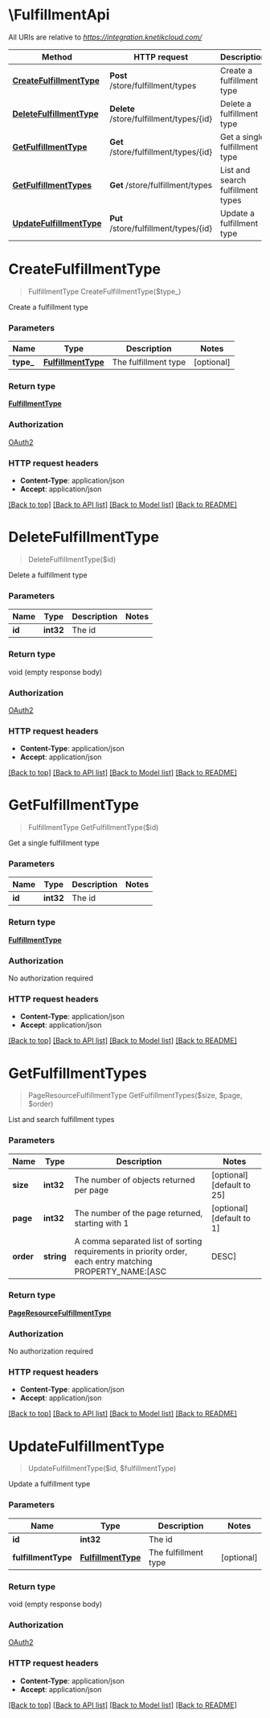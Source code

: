 # \FulfillmentApi

All URIs are relative to *https://integration.knetikcloud.com/*

Method | HTTP request | Description
------------- | ------------- | -------------
[**CreateFulfillmentType**](FulfillmentApi.md#CreateFulfillmentType) | **Post** /store/fulfillment/types | Create a fulfillment type
[**DeleteFulfillmentType**](FulfillmentApi.md#DeleteFulfillmentType) | **Delete** /store/fulfillment/types/{id} | Delete a fulfillment type
[**GetFulfillmentType**](FulfillmentApi.md#GetFulfillmentType) | **Get** /store/fulfillment/types/{id} | Get a single fulfillment type
[**GetFulfillmentTypes**](FulfillmentApi.md#GetFulfillmentTypes) | **Get** /store/fulfillment/types | List and search fulfillment types
[**UpdateFulfillmentType**](FulfillmentApi.md#UpdateFulfillmentType) | **Put** /store/fulfillment/types/{id} | Update a fulfillment type


# **CreateFulfillmentType**
> FulfillmentType CreateFulfillmentType($type_)

Create a fulfillment type


### Parameters

Name | Type | Description  | Notes
------------- | ------------- | ------------- | -------------
 **type_** | [**FulfillmentType**](FulfillmentType.md)| The fulfillment type | [optional] 

### Return type

[**FulfillmentType**](FulfillmentType.md)

### Authorization

[OAuth2](../README.md#OAuth2)

### HTTP request headers

 - **Content-Type**: application/json
 - **Accept**: application/json

[[Back to top]](#) [[Back to API list]](../README.md#documentation-for-api-endpoints) [[Back to Model list]](../README.md#documentation-for-models) [[Back to README]](../README.md)

# **DeleteFulfillmentType**
> DeleteFulfillmentType($id)

Delete a fulfillment type


### Parameters

Name | Type | Description  | Notes
------------- | ------------- | ------------- | -------------
 **id** | **int32**| The id | 

### Return type

void (empty response body)

### Authorization

[OAuth2](../README.md#OAuth2)

### HTTP request headers

 - **Content-Type**: application/json
 - **Accept**: application/json

[[Back to top]](#) [[Back to API list]](../README.md#documentation-for-api-endpoints) [[Back to Model list]](../README.md#documentation-for-models) [[Back to README]](../README.md)

# **GetFulfillmentType**
> FulfillmentType GetFulfillmentType($id)

Get a single fulfillment type


### Parameters

Name | Type | Description  | Notes
------------- | ------------- | ------------- | -------------
 **id** | **int32**| The id | 

### Return type

[**FulfillmentType**](FulfillmentType.md)

### Authorization

No authorization required

### HTTP request headers

 - **Content-Type**: application/json
 - **Accept**: application/json

[[Back to top]](#) [[Back to API list]](../README.md#documentation-for-api-endpoints) [[Back to Model list]](../README.md#documentation-for-models) [[Back to README]](../README.md)

# **GetFulfillmentTypes**
> PageResourceFulfillmentType GetFulfillmentTypes($size, $page, $order)

List and search fulfillment types


### Parameters

Name | Type | Description  | Notes
------------- | ------------- | ------------- | -------------
 **size** | **int32**| The number of objects returned per page | [optional] [default to 25]
 **page** | **int32**| The number of the page returned, starting with 1 | [optional] [default to 1]
 **order** | **string**| A comma separated list of sorting requirements in priority order, each entry matching PROPERTY_NAME:[ASC|DESC] | [optional] [default to id:ASC]

### Return type

[**PageResourceFulfillmentType**](PageResource«FulfillmentType».md)

### Authorization

No authorization required

### HTTP request headers

 - **Content-Type**: application/json
 - **Accept**: application/json

[[Back to top]](#) [[Back to API list]](../README.md#documentation-for-api-endpoints) [[Back to Model list]](../README.md#documentation-for-models) [[Back to README]](../README.md)

# **UpdateFulfillmentType**
> UpdateFulfillmentType($id, $fulfillmentType)

Update a fulfillment type


### Parameters

Name | Type | Description  | Notes
------------- | ------------- | ------------- | -------------
 **id** | **int32**| The id | 
 **fulfillmentType** | [**FulfillmentType**](FulfillmentType.md)| The fulfillment type | [optional] 

### Return type

void (empty response body)

### Authorization

[OAuth2](../README.md#OAuth2)

### HTTP request headers

 - **Content-Type**: application/json
 - **Accept**: application/json

[[Back to top]](#) [[Back to API list]](../README.md#documentation-for-api-endpoints) [[Back to Model list]](../README.md#documentation-for-models) [[Back to README]](../README.md)

